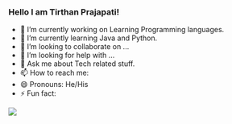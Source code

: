 ### Hello I am Tirthan Prajapati!

- 🔭 I’m currently working on Learning Programming languages.
- 🌱 I’m currently learning Java and Python.
- 👯 I’m looking to collaborate on ...
- 🤔 I’m looking for help with ...
- 💬 Ask me about Tech related stuff.
- 📫 How to reach me: 
- 😄 Pronouns: He/His
- ⚡ Fun fact: 
<img src="https://github-readme-stats.vercel.app/api?username=TirthanPrajapati&&show_icons=true&title_color=ffffff&icon_color=bb2acf&text_color=daf7dc&bg_color=151515">
